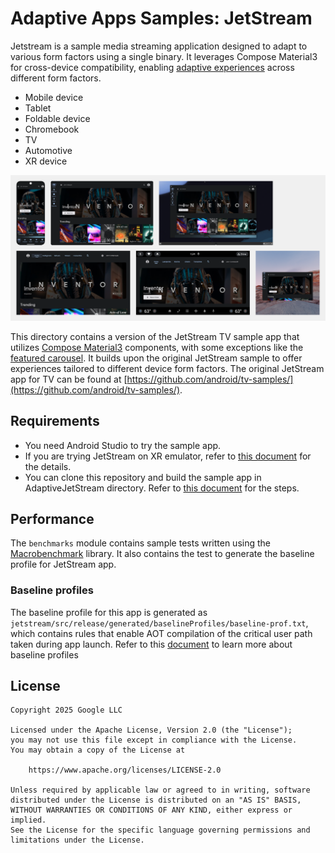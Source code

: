# **Adaptive Apps Samples: JetStream**

Jetstream is a sample media streaming application designed to adapt to various form factors using a single binary. It leverages Compose Material3  for cross-device compatibility, enabling [adaptive experiences](https://developer.android.com/adaptive-apps) across different form factors.

* Mobile device  
* Tablet  
* Foldable device  
* Chromebook  
* TV  
* Automotive  
* XR device

![Home screens on different form factors](Screenshots.png)

This directory contains a version of the JetStream TV sample app that utilizes [Compose Material3](https://developer.android.com/jetpack/androidx/releases/compose-material3) components, with some exceptions like the [featured carousel](https://developer.android.com/design/ui/tv/guides/components/featured-carousel). It builds upon the original JetStream sample to offer experiences tailored to different device form factors. The original JetStream app for TV can be found at [https://github.com/android/tv-samples/](https://github.com/android/tv-samples/).

## Requirements

* You need  Android Studio to try the sample app.   
* If you are trying JetStream on XR emulator,  refer to [this document](https://developer.android.com/develop/xr/jetpack-xr-sdk/setup) for the details.  
* You can clone this repository and build the sample app in AdaptiveJetStream directory.  Refer to [this document](https://developer.android.com/jetpack/compose/setup#sample) for the steps.

## Performance

The `benchmarks` module contains sample tests written using the [Macrobenchmark](https://developer.android.com/studio/profile/macrobenchmark) library. It also contains the test to generate the baseline profile for JetStream app.

### Baseline profiles

The baseline profile for this app is generated as `jetstream/src/release/generated/baselineProfiles/baseline-prof.txt`, which contains rules that enable AOT compilation of the critical user path taken during app launch. Refer to this [document](https://developer.android.com/studio/profile/baselineprofiles) to learn more about baseline profiles

## License

```  
Copyright 2025 Google LLC

Licensed under the Apache License, Version 2.0 (the "License");  
you may not use this file except in compliance with the License.  
You may obtain a copy of the License at

    https://www.apache.org/licenses/LICENSE-2.0

Unless required by applicable law or agreed to in writing, software  
distributed under the License is distributed on an "AS IS" BASIS,  
WITHOUT WARRANTIES OR CONDITIONS OF ANY KIND, either express or implied.  
See the License for the specific language governing permissions and  
limitations under the License.  
```

